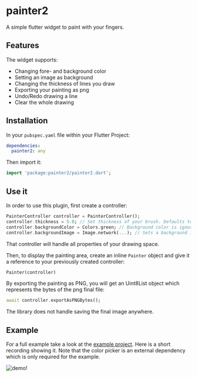 # painter2

A simple flutter widget to paint with your fingers.

## Features

The widget supports:
- Changing fore- and background color
- Setting an image as background
- Changing the thickness of lines you draw
- Exporting your painting as png
- Undo/Redo drawing a line
- Clear the whole drawing

## Installation

In your `pubspec.yaml` file within your Flutter Project:

```yaml
dependencies:
  painter2: any
```

Then import it:

```dart
import 'package:painter2/painter2.dart';
```

## Use it

In order to use this plugin, first create a controller:

```dart
PainterController controller = PainterController();
controller.thickness = 5.0; // Set thickness of your brush. Defaults to 1.0
controller.backgroundColor = Colors.green; // Background color is ignores if you set a background image
controller.backgroundImage = Image.network(...); // Sets a background image. You can load images as you would normally do: From an asset, from the network, from memory...
```

That controller will handle all properties of your drawing space.

Then, to display the painting area, create an inline `Painter` object and give it a reference to your previously created controller:

```dart
Painter(controller)
```

By exporting the painting as PNG, you will get an Uint8List object which represents the bytes of the png final file:

```dart
await controller.exportAsPNGBytes();
```

The library does not handle saving the final image anywhere.

## Example

For a full example take a look at the [example project](https://github.com/ja2375/painter2/tree/master/example).
Here is a short recording showing it.
Note that the color picker is an external dependency which is only required for the example.

![demo!](https://raw.githubusercontent.com/epnw/painter/master/example/demo.gif)
